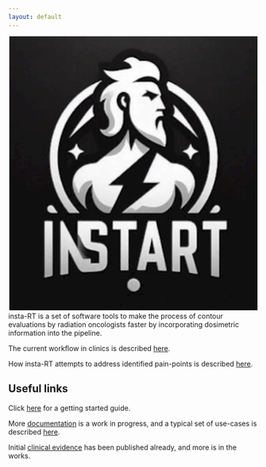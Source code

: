 ```yaml
---
layout: default
---
```


<style>
.center-content {
    text-align: center;
}

.logo {
    border: unset;
    box-shadow: unset;
    width: 500px;
}

.left-content {
    text-align: left;
}
}
</style>

<div class="center-content">
<img class="logo" src="/assets/images/instart-logo.png">

<div class="left-content">
insta-RT is a set of software tools to make the process of contour evaluations by radiation oncologists faster by incorporating dosimetric information into the pipeline. 


The current workflow in clinics is described [here](./current-workflow.html).


How insta-RT attempts to address identified pain-points is described [here](./features.html).

## Useful links

Click [here](./tutorials.html) for a getting started guide.


More [documentation](./documentation.html) is a work in progress, and a typical set of use-cases is described [here](./use-cases.html).


Initial [clinical evidence](./publications.html) has been published already, and more is in the works.